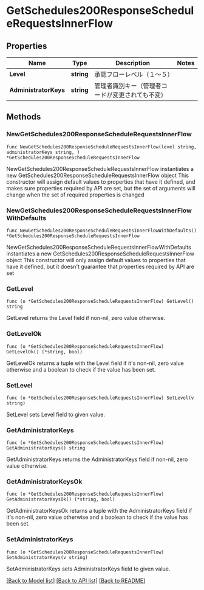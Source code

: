 # GetSchedules200ResponseScheduleRequestsInnerFlow

## Properties

Name | Type | Description | Notes
------------ | ------------- | ------------- | -------------
**Level** | **string** | 承認フローレベル（１～５） | 
**AdministratorKeys** | **string** | 管理者識別キー（管理者コードが変更されても不変） | 

## Methods

### NewGetSchedules200ResponseScheduleRequestsInnerFlow

`func NewGetSchedules200ResponseScheduleRequestsInnerFlow(level string, administratorKeys string, ) *GetSchedules200ResponseScheduleRequestsInnerFlow`

NewGetSchedules200ResponseScheduleRequestsInnerFlow instantiates a new GetSchedules200ResponseScheduleRequestsInnerFlow object
This constructor will assign default values to properties that have it defined,
and makes sure properties required by API are set, but the set of arguments
will change when the set of required properties is changed

### NewGetSchedules200ResponseScheduleRequestsInnerFlowWithDefaults

`func NewGetSchedules200ResponseScheduleRequestsInnerFlowWithDefaults() *GetSchedules200ResponseScheduleRequestsInnerFlow`

NewGetSchedules200ResponseScheduleRequestsInnerFlowWithDefaults instantiates a new GetSchedules200ResponseScheduleRequestsInnerFlow object
This constructor will only assign default values to properties that have it defined,
but it doesn't guarantee that properties required by API are set

### GetLevel

`func (o *GetSchedules200ResponseScheduleRequestsInnerFlow) GetLevel() string`

GetLevel returns the Level field if non-nil, zero value otherwise.

### GetLevelOk

`func (o *GetSchedules200ResponseScheduleRequestsInnerFlow) GetLevelOk() (*string, bool)`

GetLevelOk returns a tuple with the Level field if it's non-nil, zero value otherwise
and a boolean to check if the value has been set.

### SetLevel

`func (o *GetSchedules200ResponseScheduleRequestsInnerFlow) SetLevel(v string)`

SetLevel sets Level field to given value.


### GetAdministratorKeys

`func (o *GetSchedules200ResponseScheduleRequestsInnerFlow) GetAdministratorKeys() string`

GetAdministratorKeys returns the AdministratorKeys field if non-nil, zero value otherwise.

### GetAdministratorKeysOk

`func (o *GetSchedules200ResponseScheduleRequestsInnerFlow) GetAdministratorKeysOk() (*string, bool)`

GetAdministratorKeysOk returns a tuple with the AdministratorKeys field if it's non-nil, zero value otherwise
and a boolean to check if the value has been set.

### SetAdministratorKeys

`func (o *GetSchedules200ResponseScheduleRequestsInnerFlow) SetAdministratorKeys(v string)`

SetAdministratorKeys sets AdministratorKeys field to given value.



[[Back to Model list]](../README.md#documentation-for-models) [[Back to API list]](../README.md#documentation-for-api-endpoints) [[Back to README]](../README.md)


